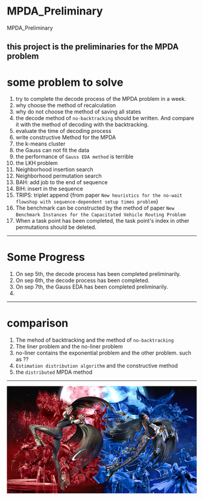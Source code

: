 # MPDA_Preliminary
MPDA_Preliminary


## this  project is the preliminaries for the MPDA problem

# some problem to solve

1. try to complete the decode process of the MPDA problem in a week.
2. why choose the method of recalculation
3. why do not choose the method of saving all states
4. the decode method of `no-backtracking` should be written. And compare it with the method of decoding with the backtracking.
4. evaluate the time of decoding process
5. write constructive Method for the MPDA
6. the k-means cluster
7. the Gauss can not fit the data 
8. the performance of `Gauss EDA method` is terrible
9. the LKH problem
10. Neighborhood insertion search
11. Neighborhood permutation search
12. BAH: add job to the end of sequence 
13. BIH: insert in the sequence
14. TRIPS: triplet append {from paper `New heuristics for the no-wait flowshop with sequence-dependent setup times problem`}
15. The benchmark can be constructed by the method of paper `New Benchmark Instances for the Capacitated Vehicle Routing Problem`
16. When a task point has been completed, the task point's index in other permutations should be deleted.

---

# Some Progress 
1. On sep 5th, the decode process has been completed preliminarily.
2. On sep 6th, the decode process has been completed.
3. On sep 7th, the Gauss EDA has been completed preliminarily.
4. 

---

# comparison 
1. The mehod of backtracking  and the method of `no-backtracking`
2. The liner problem and the no-liner problem 
3. no-liner contains the exponential problem and the other problem. such as ??
4. `Estimation distribution algorithm` and the constructive method
5. the `distributed` MPDA method 

***



![Image text](https://raw.githubusercontent.com/Tesla2fox/MPDA_Preliminary/master/png/__.jpg)


    